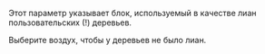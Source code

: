 Этот параметр указывает блок, используемый в качестве лиан пользовательских (!) деревьев.

Выберите воздух, чтобы у деревьев не было лиан.
